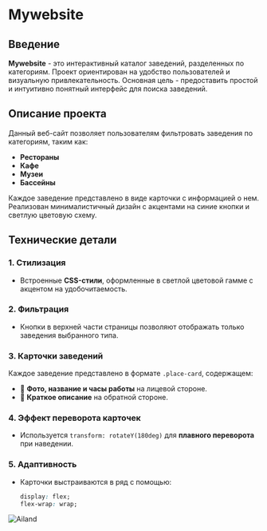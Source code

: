 # Mywebsite

## Введение

**Mywebsite** - это интерактивный каталог заведений, разделенных по категориям. Проект ориентирован на удобство пользователей и визуальную привлекательность. Основная цель - предоставить простой и интуитивно понятный интерфейс для поиска заведений.

## Описание проекта

Данный веб-сайт позволяет пользователям фильтровать заведения по категориям, таким как:

- **Рестораны**
- **Кафе**
- **Музеи**
- **Бассейны**

Каждое заведение представлено в виде карточки с информацией о нем. Реализован минималистичный дизайн с акцентами на синие кнопки и светлую цветовую схему.

## Технические детали

### 1. Стилизация
- Встроенные **CSS-стили**, оформленные в светлой цветовой гамме с акцентом на удобочитаемость.

### 2. Фильтрация
- Кнопки в верхней части страницы позволяют отображать только заведения выбранного типа.

### 3. Карточки заведений
Каждое заведение представлено в формате `.place-card`, содержащем:
- 📌 **Фото, название и часы работы** на лицевой стороне.
- 📌 **Краткое описание** на обратной стороне.

### 4. Эффект переворота карточек
- Используется `transform: rotateY(180deg)` для **плавного переворота** при наведении.

### 5. Адаптивность
- Карточки выстраиваются в ряд с помощью:
  ```css
  display: flex;
  flex-wrap: wrap;
![Ailand](image/Ailand.jpg)

